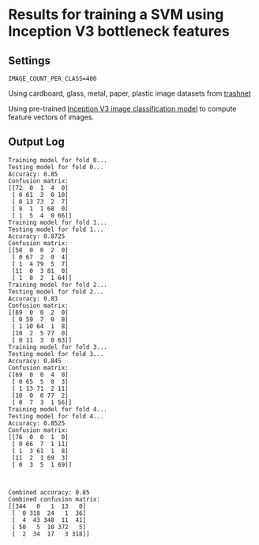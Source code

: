 # Results for training a SVM using Inception V3 bottleneck features

## Settings

```
IMAGE_COUNT_PER_CLASS=400
```

Using cardboard, glass, metal, paper, plastic image datasets from [trashnet](https://github.com/garythung/trashnet)

Using pre-trained [Inception V3 image classification model](https://tfhub.dev/google/imagenet/inception_v3/feature_vector/1) to compute feature vectors of images.

## Output Log

```
Training model for fold 0...
Testing model for fold 0...
Accuracy: 0.85
Confusion matrix:
[[72  0  1  4  0]
 [ 0 61  3  0 10]
 [ 0 13 73  2  7]
 [ 8  1  1 68  0]
 [ 1  5  4  0 66]]
Training model for fold 1...
Testing model for fold 1...
Accuracy: 0.8725
Confusion matrix:
[[58  0  0  2  0]
 [ 0 67  2  0  4]
 [ 1  4 79  5  7]
 [11  0  3 81  0]
 [ 1  8  2  1 64]]
Training model for fold 2...
Testing model for fold 2...
Accuracy: 0.83
Confusion matrix:
[[69  0  0  2  0]
 [ 0 59  7  0  8]
 [ 1 10 64  1  8]
 [10  2  5 77  0]
 [ 0 11  3  0 63]]
Training model for fold 3...
Testing model for fold 3...
Accuracy: 0.845
Confusion matrix:
[[69  0  0  4  0]
 [ 0 65  5  0  3]
 [ 1 13 71  2 11]
 [10  0  0 77  2]
 [ 0  7  3  1 56]]
Training model for fold 4...
Testing model for fold 4...
Accuracy: 0.8525
Confusion matrix:
[[76  0  0  1  0]
 [ 0 66  7  1 11]
 [ 1  3 61  1  8]
 [11  2  1 69  3]
 [ 0  3  5  1 69]]



Combined accuracy: 0.85
Combined confusion matrix:
[[344   0   1  13   0]
 [  0 318  24   1  36]
 [  4  43 348  11  41]
 [ 50   5  10 372   5]
 [  2  34  17   3 318]]
 ```